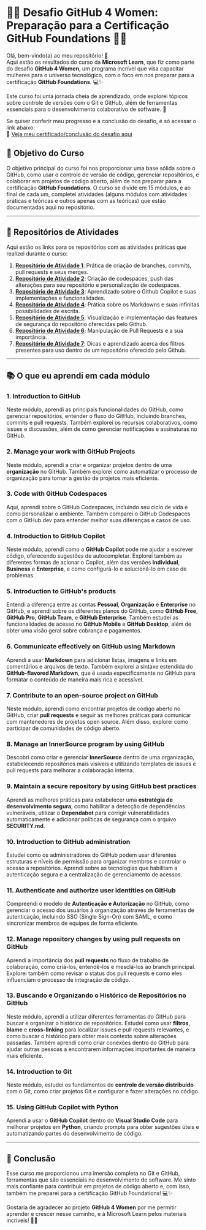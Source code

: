 # 💫👾 Desafio GitHub 4 Women: Preparação para a Certificação GitHub Foundations 👾💫

Olá, bem-vindo(a) ao meu repositório! 🎉 <br> 
Aqui estão os resultados do curso da **Microsoft Learn**, que fiz como parte do desafio **GitHub 4 Women**, um programa incrível que visa capacitar mulheres para o universo tecnológico, com o foco em nos preparar para a certificação **GitHub Foundations**. 💻✨

Este curso foi uma jornada cheia de aprendizado, onde explorei tópicos sobre controle de versões com o Git e GitHub, além de ferramentas essenciais para o desenvolvimento colaborativo de software. 🌱

Se quiser conferir meu progresso e a conclusão do desafio, é só acessar o link abaixo: <br>
🔗 <a href="https://learn.microsoft.com/api/achievements/share/en-us/AnaLuizadeLacerda-7531/E5TWHA7P?sharingId=52D3930F37123B27">Veja meu certificado/conclusão do desafio aqui</a>


## 🎯 Objetivo do Curso

O objetivo principal do curso foi nos proporcionar uma base sólida sobre o GitHub, como usar o controle de versão de código, gerenciar repositórios, e colaborar em projetos de código aberto, além de nos preparar para a certificação **GitHub Foundations**. O curso se divide em 15 módulos, e ao final de cada um, completei atividades (alguns módulos com atividades práticas e teóricas e outros apenas com as teóricas) que estão documentadas aqui no repositório.

---

## 📝 Repositórios de Atividades

Aqui estão os links para os repositórios com as atividades práticas que realizei durante o curso:

1. **[Repositório de Atividade 1](https://github.com/delacerdaq/skills-introduction-to-github)**: Prática de criação de branches, commits, pull requests e seus merges.
2. **[Repositório de Atividade 2](https://github.com/delacerdaq/skills-code-with-codespaces)**: Criação de codespaces, push das alterações para seu repositório e personalização de           codespaces.
3. **[Repositório de Atividade 3](https://github.com/delacerdaq/skills-getting-started-with-github-copilot)**: Aprendizado sobre o Github Copilot e suas implementações e                     funcionalidades.
4. **[Repositório de Atividade 4](https://github.com/delacerdaq/skills-communicate-using-markdown)**: Prática sobre os Markdowns e suas infinitas possibilidades de escrita.
5. **[Repositório de Atividade 5](https://github.com/delacerdaq/skills-secure-repository-supply-chain)**: Visualização e implementação das features de segurança do repositório             oferecidas pelo Github.
6. **[Repositório de Atividade 6](https://github.com/delacerdaq/skills-review-pull-requests)**: Manipulação de Pull Requests e a sua importância.
7. **[Repositório de Atividade 7](https://github.com/delacerdaq/skills-connect-the-dots)**: Dicas e aprendizado acerca dos filtros presentes para uso dentro de um repositório oferecido    pelo Github.

---

## 📚 O que eu aprendi em cada módulo

### 1. **Introduction to GitHub**
   Neste módulo, aprendi as principais funcionalidades do GitHub, como gerenciar repositórios, entender o fluxo do GitHub, incluindo branches, commits e pull requests. Também explorei os recursos colaborativos, como issues e discussões, além de como gerenciar notificações e assinaturas no GitHub.

### 2. **Manage your work with GitHub Projects**
   Neste módulo, aprendi a criar e organizar projetos dentro de uma **organização** no GitHub. Também explorei como automatizar o processo de organização para tornar a gestão de projetos mais eficiente.

### 3. **Code with GitHub Codespaces**
   Aqui, aprendi sobre o GitHub Codespaces, incluindo seu ciclo de vida e como personalizar o ambiente. Também comparei o GitHub Codespaces com o GitHub.dev para entender melhor suas diferenças e casos de uso.

### 4. **Introduction to GitHub Copilot**
   Neste módulo, aprendi como o **GitHub Copilot** pode me ajudar a escrever código, oferecendo sugestões de autocompletar. Explorei também as diferentes formas de acionar o Copilot, além das versões **Individual**, **Business** e **Enterprise**, e como configurá-lo e solucioná-lo em caso de problemas.

### 5. **Introduction to GitHub's products**
   Entendi a diferença entre as contas **Pessoal**, **Organização** e **Enterprise** no GitHub, e aprendi sobre os diferentes planos do GitHub, como **GitHub Free**, **GitHub Pro**, **GitHub Team**, e **GitHub Enterprise**. Também estudei as funcionalidades de acesso no **GitHub Mobile** e **GitHub Desktop**, além de obter uma visão geral sobre cobrança e pagamentos.

### 6. **Communicate effectively on GitHub using Markdown**
   Aprendi a usar **Markdown** para adicionar listas, imagens e links em comentários e arquivos de texto. Também explorei a sintaxe estendida do **GitHub-flavored Markdown**, que é usada especificamente no GitHub para formatar o conteúdo de maneira mais rica e acessível.

### 7. **Contribute to an open-source project on GitHub**
   Neste módulo, aprendi como encontrar projetos de código aberto no GitHub, criar **pull requests** e seguir as melhores práticas para comunicar com mantenedores de projetos open source. Além disso, explorei como participar de comunidades de código aberto.

### 8. **Manage an InnerSource program by using GitHub**
   Descobri como criar e gerenciar **InnerSource** dentro de uma organização, estabelecendo repositórios mais visíveis e utilizando templates de issues e pull requests para melhorar a colaboração interna.

### 9. **Maintain a secure repository by using GitHub best practices**
   Aprendi as melhores práticas para estabelecer uma **estratégia de desenvolvimento segura**, como habilitar a detecção de dependências vulneráveis, utilizar o **Dependabot** para corrigir vulnerabilidades automaticamente e adicionar políticas de segurança com o arquivo **SECURITY.md**.

### 10. **Introduction to GitHub administration**
   Estudei como os administradores do GitHub podem usar diferentes estruturas e níveis de permissão para organizar membros e controlar o acesso a repositórios. Aprendi sobre as tecnologias que habilitam a autenticação segura e a centralização de gerenciamento de acessos.

### 11. **Authenticate and authorize user identities on GitHub**
   Compreendi o modelo de **Autenticação e Autorização** no GitHub, como gerenciar o acesso dos usuários à organização através de ferramentas de autenticação, incluindo SSO (Single Sign-On) com SAML, e como sincronizar membros de equipes de forma eficiente.

### 12. **Manage repository changes by using pull requests on GitHub**
   Aprendi a importância dos **pull requests** no fluxo de trabalho de colaboração, como criá-los, entendê-los e mesclá-los ao branch principal. Explorei também como revisar o status dos pull requests e como eles influenciam o processo de integração de código.

### 13. **Buscando e Organizando o Histórico de Repositórios no GitHub**
   Neste módulo, aprendi a utilizar diferentes ferramentas do GitHub para buscar e organizar o histórico de repositórios. Estudei como usar **filtros**, **blame** e **cross-linking** para localizar issues e pull requests relevantes, e como buscar o histórico para obter mais contexto sobre alterações passadas. Também aprendi como criar conexões dentro do GitHub para ajudar outras pessoas a encontrarem informações importantes de maneira mais eficiente.

### 14. **Introduction to Git**
   Neste módulo, estudei os fundamentos de **controle de versão distribuído** com o Git, como criar projetos Git e configurar e fazer alterações no código.

### 15. **Using GitHub Copilot with Python**
   Aprendi a usar o **GitHub Copilot** dentro do **Visual Studio Code** para melhorar projetos em **Python**, criando prompts para obter sugestões úteis e automatizando partes do desenvolvimento de código.

---

## 🚀 Conclusão

Esse curso me proporcionou uma imersão completa no Git e GitHub, ferramentas que são essenciais no desenvolvimento de software. Me sinto mais confiante para contribuir em projetos de código aberto e, com isso, também me preparei para a certificação GitHub Foundations! 💻✨

Gostaria de agradecer ao projeto **GitHub 4 Women** por me permitir aprender e crescer nesse caminho, e à Microsoft Learn pelos materiais incríveis! 📑✨
